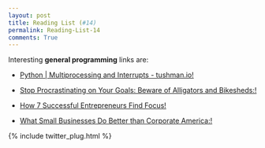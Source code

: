 ```yaml
---
layout: post
title: Reading List (#14)
permalink: Reading-List-14
comments: True
---
```



Interesting **general programming** links are:
    
    
* <a href="http://jtushman.github.io/blog/2014/01/14/python-%7C-multiprocessing-and-interrupts/" target="_blank">Python | Multiprocessing and Interrupts - tushman.io!</a>
    
    
* <a href="http://buff.ly/1kcB2Ut" target="_blank">Stop Procrastinating on Your Goals: Beware of Alligators and Bikesheds:!</a>
    
    
* <a href="http://buff.ly/1nIK5A5" target="_blank">How 7 Successful Entrepreneurs Find Focus!</a>
    
    
* <a href="http://buff.ly/SRE1vA" target="_blank">What Small Businesses Do Better than Corporate America:!</a>
    


{% include twitter_plug.html %}